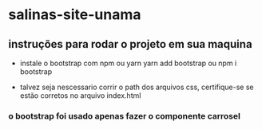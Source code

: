 # salinas-site-unama

## instruções para rodar o projeto em sua maquina
- instale o bootstrap com npm ou yarn 
    yarn add bootstrap ou  npm i bootstrap

- talvez seja nescessario corrir o path dos arquivos css, certifique-se se estão corretos no arquivo index.html

### o bootstrap foi usado apenas fazer o componente carrosel 